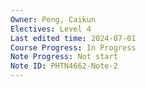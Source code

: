 ```yaml
---
Owner: Peng, Caikun
Electives: Level 4
Last edited time: 2024-07-01
Course Progress: In Progress
Note Progress: Not start
Note ID: PHTN4662-Note-2
---
```


